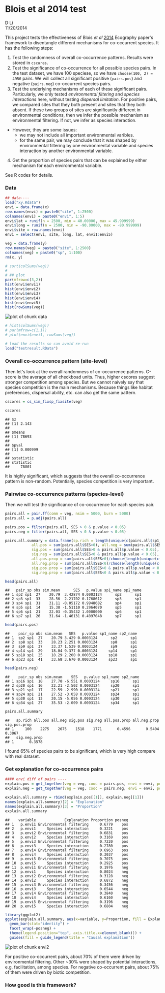 # Blois et al 2014 test
D Li  
11/20/2014  

This project tests the effectiveness of Blois *et al* [2014](http://onlinelibrary.wiley.com/doi/10.1111/ecog.00779/abstract) Ecography paper's framework to disentangle different mechanisms for co-occurrent species. It has the following steps:

1. Test the randomness of overall co-occurrence patterns. Results were stored in `cscores`.
2. Test the significance of co-occurrence for all possible species pairs. In the test dataset, we have 100 speciese, so we have `choose(100, 2) = 4950` pairs. We will collect all significant positive (`pairs.pos`) and negative (`pairs.neg`) co-occurrent species pairs.
3. Test the underlying mechanisms of each of these significant pairs. Particularly, we only tested *environmental filtering* and *species interactions* here, without testing *dispersal limitation*. For positive pairs, we compared sites that they both present and sites that they both absent. If these two groups of sites are significantly different in environmental conditions, then we infer the possible mechanism as environmental filtering. If not, we infer as species interaction.
  - However, they are some issues:
      + we may not include all important environmental varibles.
      + for the same pair, we may conclude that it was shaped by environmental filtering by one environmental variable and species interaction by another environmental variable.
4. Get the proportion of species pairs that can be explained by either mechanism for each environmental variable.

See R codes for details.

### Data

```r
## data----
load("xy.Rdata")
envi = data.frame(x)
row.names(envi) = paste0("site", 1:2500)
colnames(envi) = paste0("envi", 1:5)
envi$lat = runif(n = 2500, min = 40.00000, max = 45.999999)
envi$long = runif(n = 2500, min = -90.00000, max = -80.999999)
envi$site = row.names(envi) 
envi = select(envi, site, long, lat, envi1:envi5)

veg = data.frame(y)
row.names(veg) = paste0("site", 1:2500)
colnames(veg) = paste0("sp", 1:100)
rm(x, y)

# sort(colSums(veg))
# 
# ## plot
par(mfrow=c(3,2))
hist(envi$envi1)
hist(envi$envi2)
hist(envi$envi3)
hist(envi$envi4)
hist(envi$envi5)
hist(rowSums(veg))
```

<img src="http://i.imgur.com/lonbhcV.png" title="plot of chunk data" alt="plot of chunk data" style="display: block; margin: auto;" />

```r
# hist(colSums(veg))
# par(mfrow=c(1,1))
# plot(envi$envi1, rowSums(veg))
```



```r
# load the results so can avoid re-run
load("testresult.RData")
```

### Overall co-occurrence pattern (site-level)
Then let's look at the overall randomness of co-occurrence patterns. C-score is the average of all checkboad units. Thus, higher cscores suggest stronger competition among species. But we cannot naively say that species competition is the main mechanisms. Because things like habitat preferences, dispersal ability, etc. can also get the same pattern.

```r
cscores = cs_sim_fixsp_fixsite(veg)
```

```r
cscores
```

```
## $z
## [1] 2.143
## 
## $means
## [1] 78693
## 
## $pval
## [1] 0.000999
## 
## $statistic
## statistic 
##     78801
```
It is highly significant, which suggests that the overall co-occurrence pattern is non-random. Potentially, species competition is very important.

### Pairwise co-occurrence patterns (species-level)
Then we will test the significance of co-occurrence for each species pair.

```r
pairs.all = pair.ff(comm = veg, nsim = 5000, burn = 5000)
pairs.all = p.adj(pairs.all)

pairs.pos = filter(pairs.all, SES > 0 & p.value < 0.05)
pairs.neg = filter(pairs.all, SES < 0 & p.value < 0.05)

pairs.all.summary = data.frame(sp.rich = length(unique(c(pairs.all$sp1_name, pairs.all$sp2_name))),
            all.pos = sum(pairs.all$SES>0), all.neg = sum(pairs.all$SES<0), 
            sig.pos = sum(pairs.all$SES>0 & pairs.all$p.value < 0.05),
            sig.neg = sum(pairs.all$SES<0 & pairs.all$p.value < 0.05),
            all.pos.prop = sum(pairs.all$SES>0)/choose(length(unique(c(pairs.all$sp1_name, pairs.all$sp2_name))), 2), 
            all.neg.prop = sum(pairs.all$SES<0)/choose(length(unique(c(pairs.all$sp1_name, pairs.all$sp2_name))), 2), 
            sig.pos.prop = sum(pairs.all$SES>0 & pairs.all$p.value < 0.05)/choose(length(unique(c(pairs.all$sp1_name, pairs.all$sp2_name))), 2),
            sig.neg.prop = sum(pairs.all$SES<0 & pairs.all$p.value < 0.05)/choose(length(unique(c(pairs.all$sp1_name, pairs.all$sp2_name))), 2))
```

```r
head(pairs.all)
```

```
##   pair_sp obs sim.mean      SES   p.value sp1_name sp2_name
## 1 sp2 sp1  27    20.79  3.42874 0.0003124      sp2      sp1
## 2 sp3 sp1  33    28.56  2.21702 0.1768612      sp3      sp1
## 3 sp4 sp1  31    31.11 -0.05172 0.9948682      sp4      sp1
## 4 sp5 sp1  14    15.38 -1.51110 0.2964070      sp5      sp1
## 5 sp6 sp1  21    22.03 -0.35432 1.0000000      sp6      sp1
## 6 sp7 sp1  26    31.64 -1.46131 0.4097048      sp7      sp1
```

```r
head(pairs.pos)
```

```
##    pair_sp obs sim.mean   SES   p.value sp1_name sp2_name
## 1  sp2 sp1  27    20.79 3.429 0.0003124      sp2      sp1
## 2  sp8 sp1  33    28.23 2.251 0.0003124      sp8      sp1
## 3  sp9 sp1  37    33.37 1.539 0.0003124      sp9      sp1
## 4 sp14 sp1  29    18.04 9.377 0.0003124     sp14      sp1
## 5 sp18 sp1  25    18.29 2.200 0.0003124     sp18      sp1
## 6 sp23 sp1  41    33.68 3.670 0.0003124     sp23      sp1
```

```r
head(pairs.neg)
```

```
##    pair_sp obs sim.mean    SES   p.value sp1_name sp2_name
## 1 sp16 sp1  18    27.78 -6.551 0.0003124     sp16      sp1
## 2 sp20 sp1  16    22.21 -2.502 0.0003124     sp20      sp1
## 3 sp21 sp1  17    22.59 -2.990 0.0003124     sp21      sp1
## 4 sp24 sp1  21    27.52 -3.058 0.0003124     sp24      sp1
## 5 sp30 sp1  13    20.15 -5.056 0.0003124     sp30      sp1
## 6 sp34 sp1  27    35.53 -2.009 0.0003124     sp34      sp1
```

```r
pairs.all.summary
```

```
##   sp.rich all.pos all.neg sig.pos sig.neg all.pos.prop all.neg.prop sig.pos.prop
## 1     100    2275    2675    1518    1771       0.4596       0.5404       0.3067
##   sig.neg.prop
## 1       0.3578
```
I found 65% of species pairs to be significant, which is very high compare with real dataset.

### Get explanation for co-occurrence pairs

```r
#### envi diff of pairs ----
explain.pos = get_together(veg = veg, cooc = pairs.pos, envi = envi, pos.neg = "pos", m = 5)
explain.neg = get_together(veg = veg, cooc = pairs.neg, envi = envi, pos.neg = "neg", m = 5)
```

```r
explain.all.summary = rbind(explain.pos[[1]], explain.neg[[1]])
names(explain.all.summary)[2] = "Explanation"
names(explain.all.summary)[3] = "Proportion"
explain.all.summary 
```

```
##    variable             Explanation Proportion posneg
## 1   p.envi1 Environmental filtering     0.6779    pos
## 2   p.envi1     Species interaction     0.3221    pos
## 3   p.envi2 Environmental filtering     0.6831    pos
## 4   p.envi2     Species interaction     0.3169    pos
## 5   p.envi3 Environmental filtering     0.7220    pos
## 6   p.envi3     Species interaction     0.2780    pos
## 7   p.envi4 Environmental filtering     0.6963    pos
## 8   p.envi4     Species interaction     0.3037    pos
## 9   p.envi5 Environmental filtering     0.7075    pos
## 10  p.envi5     Species interaction     0.2925    pos
## 11  p.envi1 Environmental filtering     0.1976    neg
## 12  p.envi1     Species interaction     0.8024    neg
## 13  p.envi2 Environmental filtering     0.3128    neg
## 14  p.envi2     Species interaction     0.6872    neg
## 15  p.envi3 Environmental filtering     0.3456    neg
## 16  p.envi3     Species interaction     0.6544    neg
## 17  p.envi4 Environmental filtering     0.3840    neg
## 18  p.envi4     Species interaction     0.6160    neg
## 19  p.envi5 Environmental filtering     0.3196    neg
## 20  p.envi5     Species interaction     0.6804    neg
```

```r
library(ggplot2)
ggplot(explain.all.summary, aes(x=variable, y=Proportion, fill = Explanation)) + 
  geom_bar(stat="identity") +
  facet_wrap(~posneg) +
  theme(legend.position="top", axis.title.x=element_blank()) +
  guides(fill = guide_legend(title = "Causal explanation"))
```

<img src="http://i.imgur.com/PO3lrOr.png" title="plot of chunk envi2" alt="plot of chunk envi2" style="display: block; margin: auto;" />

For positive co-occurrent pairs, about 70% of them were driven by environmental filtering. Other ~30% were shaped by potential interactions, e.g. facilitation, among species. For negative co-occurrent pairs, about 75% of them were driven by biotic competition. 

### How good is this framework?


